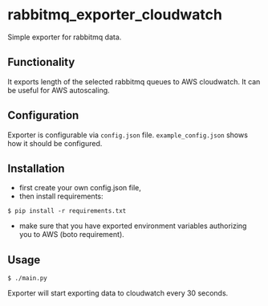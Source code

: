 # rabbitmq_exporter_cloudwatch

Simple exporter for rabbitmq data.

## Functionality

It exports length of the selected rabbitmq queues to AWS cloudwatch. It can be useful for AWS autoscaling.


## Configuration

Exporter is configurable via `config.json` file. `example_config.json` shows how it should be configured.

## Installation

- first create your own config.json file,
- then install requirements:

```{bash}
$ pip install -r requirements.txt
```

- make sure that you have exported environment variables authorizing you to
AWS (boto requirement).

## Usage

```{bash}
$ ./main.py
```

Exporter will start exporting data to cloudwatch every 30 seconds.